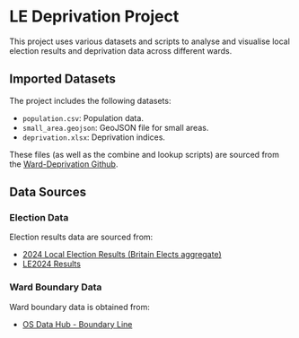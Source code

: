 # LE Deprivation Project

This project uses various datasets and scripts to analyse and visualise local election results and deprivation data across different wards.

## Imported Datasets

The project includes the following datasets:

-   `population.csv`: Population data.
-   `small_area.geojson`: GeoJSON file for small areas.
-   `deprivation.xlsx`: Deprivation indices.

These files (as well as the combine and lookup scripts) are sourced from the [Ward-Deprivation Github](https://github.com/JacobWeinbren/Ward-Deprivation).

## Data Sources

### Election Data

Election results data are sourced from:

-   [2024 Local Election Results (Britain Elects aggregate)](https://docs.google.com/spreadsheets/d/1ykzMwrloKCk3NmZAeWV1AaQAP22WtczfqxI2sq_VD2c/edit#gid=0)
-   [LE2024 Results](https://docs.google.com/spreadsheets/d/1iKB61smRmRaOQS6hEB8p15xQYFBlg87z6KcB4C0MYWk/edit#gid=0)

### Ward Boundary Data

Ward boundary data is obtained from:

-   [OS Data Hub - Boundary Line](https://osdatahub.os.uk/downloads/open/BoundaryLine)
